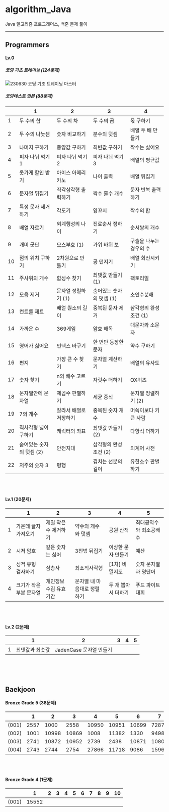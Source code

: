 # algorithm_Java

Java 알고리즘 프로그래머스, 백준 문제 풀이

****

## Programmers
#### Lv.0 
##### 코딩 기초 트레이닝 (124문제)
![230630 코딩 기초 트레이닝 마스터](https://github.com/HaenaCho01/algorithm_Java/assets/131599243/03c89b6e-e3f8-48d4-96c6-18d0d8a30c8a)



##### 코딩테스트 입문 (88문제)
|    | 1         | 2             | 3                | 4           |
|----|----------|--------------|-----------------|------------|
| 1  | 두 수의 합   | 두 수의 차       | 두 수의 곱          | 몫 구하기      |
| 2  | 두 수의 나눗셈 | 숫자 비교하기      | 분수의 덧셈          | 배열 두 배 만들기 |
| 3  | 나머지 구하기  | 중앙값 구하기      | 최빈값 구하기         | 짝수는 싫어요    |
| 4  | 피자 나눠 먹기 1 | 피자 나눠 먹기 2   | 피자 나눠 먹기 3      | 배열의 평균값 |
| 5  | 옷가게 할인 받기 | 아이스 아메리카노    | 나이 출력           | 배열 뒤집기 |
| 6  | 문자열 뒤집기 | 직각삼각형 출력하기   | 짝수 홀수 개수        | 문자 반복 출력하기 |
| 7  | 특정 문자 제거하기 | 각도기          | 양꼬치             | 짝수의 합 |
| 8  | 배열 자르기 | 외계행성의 나이     | 진료순서 정하기        | 순서쌍의 개수 |
| 9  |개미 군단 | 모스부호 (1)     | 가위 바위 보         | 구슬을 나누는 경우의 수 |
| 10 | 점의 위치 구하기 | 2차원으로 만들기    | 공 던지기           | 배열 회전시키기 |
| 11 | 주사위의 개수 | 합성수 찾기       | 최댓값 만들기 (1)     | 팩토리얼 |
| 12 | 모음 제거 | 문자열 정렬하기 (1) | 숨어있는 숫자의 덧셈 (1) | 소인수분해 | 
| 13 | 컨트롤 제트 | 배열 원소의 길이 | 중복된 문자 제거 | 삼각형의 완성조건 (1) |
| 14 | 가까운 수 | 369게임 | 암호 해독 | 대문자와 소문자 |
| 15 | 영어가 싫어요 | 인덱스 바구기 | 한 번만 등장한 문자 | 약수 구하기 |
| 16 | 편지 | 가장 큰 수 찾기 | 문자열 계산하기 | 배열의 유사도 |
| 17 | 숫자 찾기 | n의 배수 고르기 | 자릿수 더하기 | OX퀴즈 | 
| 18 | 문자열안에 문자열 | 제곱수 판별하기 | 세균 증식 | 문자열 정렬하기 (2) |
| 19 | 7의 개수 | 잘라서 배열로 저장하기 | 중복된 숫자 개수 | 머쓱이보다 키 큰 사람 |
| 20 | 직사각형 넓이 구하기 | 캐릭터의 좌표 | 최댓값 만들기 (2) | 다항식 더하기 |
| 21 | 숨어있는 숫자의 덧셈 (2) | 안전지대 | 삼각형의 완성조건 (2) | 외계어 사전 |
| 22 | 저주의 숫자 3 | 평행 | 겹치는 선분의 길이 | 유한소수 판별하기 |
</br></br>

#### Lv.1 (20문제)
| | 1            | 2             | 3           | 4           | 5             |
|---|-------------|--------------|------------|------------|--------------|
| 1 | 가운데 글자 가져오기 | 제일 작은 수 제거하기 | 약수의 개수와 덧셈 | 공원 산책      | 최대공약수와 최소공배수 |
| 2 | 시저 암호       | 같은 숫자는 싫어    | 3진법 뒤집기    | 이상한 문자 만들기 | 예산           |
| 3 | 성격 유형 검사하기 | 삼총사 | 최소직사각형 | [1차] 비밀지도 | 숫자 문자열과 영단어 |
| 4 | 크기가 작은 부분 문자열 | 개인정보 수집 유효기간 | 문자열 내 마음대로 정렬하기 | 두 개 뽑아서 더하기 | 푸드 파이트 대회 |

</br></br>

#### Lv.2 (2문제)
| | 1         | 2                  | 3           | 4      | 5             |
|---|----------|-------------------|------------|-------|--------------|
| 1 | 최댓값과 최솟값 | JadenCase 문자열 만들기 |
</br></br></br>
 
## Baekjoon
#### Bronze Grade 5 (38문제)
| | 1 | 2 | 3 | 4 | 5 | 6 | 7 | 8 | 9 | 10 |
|---|---|---|---|---|---|---|---|---|---|---|
| (001) | 2557 | 1000 | 2558 | 10950 | 10951 | 10699 | 7287 | 10171 | 10172 | 25083 |
| (002) | 1001 | 10998 | 10869 | 1008 | 11382 | 1330 | 9498 | 14681 | 2753 | 2420 |
| (003) | 2741 | 10872 | 10952 | 2739 | 2438 | 10871 | 10807 | 5597 | 2738 | 11654 |
| (004) | 2743 | 2744 | 2754 | 27866 | 11718 | 9086 | 15964 | 2475 |
</br></br>

#### Bronze Grade 4 (1문제)
| | 1 | 2 | 3 | 4 | 5 | 6 | 7 | 8 | 9 | 10 |
|---|---|---|---|---|---|---|---|---|---|---|
| (001) | 15552 |
